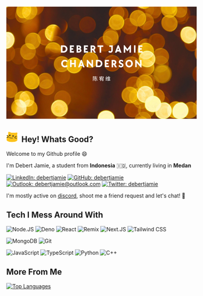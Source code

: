 ![Hey, it's me!](readme-assets/banner.png)

## <img src="readme-assets/meow_noddies.gif" alt="Meow noddies" height="30"> &nbsp;Hey! Whats Good?

Welcome to my Github profile 😄

I'm Debert Jamie, a student from **Indonesia** 🇮🇩, currently living in **Medan**

[![LinkedIn: debertjamie](https://img.shields.io/badge/debertjamie-%230077B5.svg?&style=for-the-badge&logo=linkedin&logoColor=white)](https://linkedin.com/in/debertjamie)
[![GitHub: debertjamie](https://img.shields.io/badge/debertjamie-%2312100E.svg?&style=for-the-badge&logo=github&logoColor=white)](https://github.com/debertjamie)
[![Outlook: debertjamie@outlook.com](https://img.shields.io/badge/debertjamie%40outlook.com-%23249EE4.svg?&style=for-the-badge&logo=microsoft%20outlook&logoColor=white)](mailto:debertjamie@outlook.com)
[![Twitter: debertjamie](https://img.shields.io/badge/debertjamie-%2314171A.svg?&style=for-the-badge&logo=x&logoColor=white)](https://twitter.com/debertjamie)

I'm mostly active on [discord](https://discordapp.com/users/755773452756975646), shoot me a
friend request and let's chat! 📲

## Tech I Mess Around With

![Node.JS](https://img.shields.io/badge/NodeJS-%233c873a.svg?&style=flat-square&logo=node.js&logoColor=white)
![Deno](https://img.shields.io/badge/Deno-%23202120.svg?&style=flat-square&logo=deno&logoColor=white)
![React](https://img.shields.io/badge/React-%2335d1cb.svg?&style=flat-square&logo=react&logoColor=white)
![Remix](https://img.shields.io/badge/Remix-%232b3434.svg?&style=flat-square&logo=remix&logoColor=white)
![Next.JS](https://img.shields.io/badge/NextJS-%23262323.svg?&style=flat-square&logo=next.js&logoColor=white)
![Tailwind CSS](https://img.shields.io/badge/TailwindCSS-%2306b6d4.svg?&style=flat-square&logo=tailwind%20css&logoColor=white)

![MongoDB](https://img.shields.io/badge/MongoDB-%2347a248.svg?&style=flat-square&logo=mongodb&logoColor=white)
![Git](https://img.shields.io/badge/Git-%23f05032.svg?&style=flat-square&logo=git&logoColor=white)

![JavaScript](https://img.shields.io/badge/JavaScript-%23fd9f04.svg?&style=flat-square&logo=javascript&logoColor=white)
![TypeScript](https://img.shields.io/badge/TypeScript-%233178c6.svg?&style=flat-square&logo=typescript&logoColor=white)
![Python](https://img.shields.io/badge/Python-%233776ab.svg?&style=flat-square&logo=python&logoColor=white)
![C++](https://img.shields.io/badge/C%2b%2b-%2300599c.svg?&style=flat-square&logo=c%2b%2b&logoColor=white)

## More From Me

[![Top Languages](https://github-readme-stats.vercel.app/api/top-langs/?username=debertjamie&hide_progress=true&layout=compact&theme=merko&hide_border=true&locale=cn)](https://github.com/debertjamie)